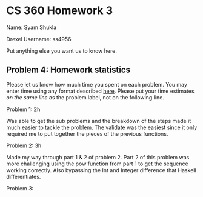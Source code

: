 # CS 360 Homework 3

Name: Syam Shukla

Drexel Username: ss4956

Put anything else you want us to know here.

## Problem 4: Homework statistics

Please let us know how much time you spent on each problem. You may enter time using any format described [here](https://github.com/wroberts/pytimeparse). Please put your time estimates _on the same line_ as the problem label, not on the following line.

Problem 1: 2h

Was able to get the sub problems and the breakdown of the steps made it much easier to tackle the problem. The validate was the easiest since it only required me to put together the pieces of the previous functions. 

Problem 2: 3h

Made my way through part 1 & 2 of problem 2. Part 2 of this problem was more challenging using the pow function from part 1 to get the sequence working correctly. Also bypassing the Int and Integer difference that Haskell differentiates. 

Problem 3:
